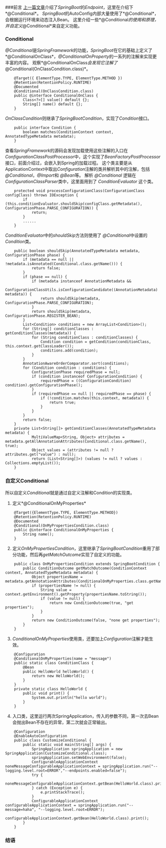 ###前言
[上一篇文章](./9fab4e81d7bb)介绍了*SpringBoot*的*Endpoint*，这里在介绍下*@Conditional*。
*SpringBoot*的AutoConfig内部大量使用了*@Conditional*，会根据运行环境来动态注入Bean。
这里介绍一些*@Conditional*的使用和原理，并自定义*@Conditional*来自定义功能。
### Conditional
*@Conditional*是*SpringFramework*的功能，*SpringBoot*在它的基础上定义了*@ConditionalOnClass*，*@ConditionalOnProperty*的一系列的注解来实现更丰富的内容。
观察*@ConditionalOnClass*会发现它注解了*@Conditional(OnClassCondition.class)*。
```
    @Target({ ElementType.TYPE, ElementType.METHOD })
    @Retention(RetentionPolicy.RUNTIME)
    @Documented
    @Conditional(OnClassCondition.class)
    public @interface ConditionalOnClass {
        Class<?>[] value() default {};
        String[] name() default {};
    }
```
*OnClassCondition*则继承了*SpringBootCondition*，实现了*Condition*接口。
```
    public interface Condition {
        boolean matches(ConditionContext context, AnnotatedTypeMetadata metadata);
    }
```
查看*SpringFramework*的源码会发现加载使用这些注解的入口在*ConfigurationClassPostProcessor*中，这个实现了*BeanFactoryPostProcessor*接口，前面介绍过，会嵌入到Spring的加载过程。
这个类主要是从ApplicationContext中取出*Configuration*注解的类并解析其中的注解，包括 *@Conditional*，*@Import*和 *@Bean*等。
解析 *@Conditional* 逻辑在*ConfigurationClassParser*类中，这里面用到了 *ConditionEvaluator* 这个类。
```
	protected void processConfigurationClass(ConfigurationClass configClass) throws IOException {
		if (this.conditionEvaluator.shouldSkip(configClass.getMetadata(), ConfigurationPhase.PARSE_CONFIGURATION)) {
			return;
		}
		......
	}
```
*ConditionEvaluator*中的*shouldSkip*方法则使用了 *@Conditional*中设置的*Condition*类。
```
	public boolean shouldSkip(AnnotatedTypeMetadata metadata, ConfigurationPhase phase) {
		if (metadata == null || !metadata.isAnnotated(Conditional.class.getName())) {
			return false;
		}
		if (phase == null) {
			if (metadata instanceof AnnotationMetadata &&
					ConfigurationClassUtils.isConfigurationCandidate((AnnotationMetadata) metadata)) {
				return shouldSkip(metadata, ConfigurationPhase.PARSE_CONFIGURATION);
			}
			return shouldSkip(metadata, ConfigurationPhase.REGISTER_BEAN);
		}
		List<Condition> conditions = new ArrayList<Condition>();
		for (String[] conditionClasses : getConditionClasses(metadata)) {
			for (String conditionClass : conditionClasses) {
				Condition condition = getCondition(conditionClass, this.context.getClassLoader());
				conditions.add(condition);
			}
		}
		AnnotationAwareOrderComparator.sort(conditions);
		for (Condition condition : conditions) {
			ConfigurationPhase requiredPhase = null;
			if (condition instanceof ConfigurationCondition) {
				requiredPhase = ((ConfigurationCondition) condition).getConfigurationPhase();
			}
			if (requiredPhase == null || requiredPhase == phase) {
				if (!condition.matches(this.context, metadata)) {
					return true;
				}
			}
		}
		return false;
	}
	private List<String[]> getConditionClasses(AnnotatedTypeMetadata metadata) {
    		MultiValueMap<String, Object> attributes = metadata.getAllAnnotationAttributes(Conditional.class.getName(), true);
    		Object values = (attributes != null ? attributes.get("value") : null);
    		return (List<String[]>) (values != null ? values : Collections.emptyList());
    }
```
### 自定义Conditional
所以自定义*Conditional*就是通过自定义注解和Condition的实现类。
1. 定义*@ConditionalOnMyProperties*
```
    @Target({ElementType.TYPE, ElementType.METHOD})
    @Retention(RetentionPolicy.RUNTIME)
    @Documented
    @Conditional(OnMyPropertiesCondition.class)
    public @interface ConditionalOnMyProperties {
        String name();
    }
```
2. 定义*OnMyPropertiesCondition*，这里继承了*SpringBootCondition*重用了部分功能，然后再*getMatchOutcome*实现了自定义的功能。
```
    public class OnMyPropertiesCondition extends SpringBootCondition {
        public ConditionOutcome getMatchOutcome(ConditionContext context, AnnotatedTypeMetadata metadata) {
            Object propertiesName = metadata.getAnnotationAttributes(ConditionalOnMyProperties.class.getName()).get("name");
            if (propertiesName != null) {
                String value = context.getEnvironment().getProperty(propertiesName.toString());
                if (value != null) {
                    return new ConditionOutcome(true, "get properties");
                }
            }
            return new ConditionOutcome(false, "none get properties");
        }
    }
```
3. *ConditionalOnMyProperties*使用类，还要加上*Configuration*注解才能生效。
```
    @Configuration
    @ConditionalOnMyProperties(name = "message")
    public static class ConditionClass {
        @Bean
        public HelloWorld helloWorld() {
            return new HelloWorld();
        }
    }
    private static class HelloWorld {
        public void print() {
            System.out.println("hello world");
        }
    }
```
4. 入口类，这里运行两次SpringApplication，传入的参数不同，第一次去Bean会抛出Bean不存在的异常，第二次就会正常输出。
```
    @Configuration
    @EnableAutoConfiguration
    public class CustomizeConditional {
        public static void main(String[] args) {
            SpringApplication springApplication = new SpringApplication(CustomizeConditional.class);
            springApplication.setWebEnvironment(false);
            ConfigurableApplicationContext noneMessageConfigurableApplicationContext = springApplication.run("--logging.level.root=ERROR","--endpoints.enabled=false");
            try {
                noneMessageConfigurableApplicationContext.getBean(HelloWorld.class).print();
            } catch (Exception e) {
                e.printStackTrace();
            }
            ConfigurableApplicationContext configurableApplicationContext = springApplication.run("--message=haha", "--logging.level.root=ERROR");
            configurableApplicationContext.getBean(HelloWorld.class).print();
        }
    }
```
### 结语

